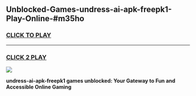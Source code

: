 
## Unblocked-Games-undress-ai-apk-freepk1-Play-Online-#m35ho
<h3>
<a href="https://premium.freeplayer.one?title=undress-ai-apk-freepk1&ref=27F">CLICK TO PLAY</a></h3>
<hr>

<h3>
<a href="https://premium.freeplayer.one?title=undress-ai-apk-freepk1&ref=27F">CLICK 2 PLAY</a>
  
</h3>

<a href="https://premium.freeplayer.one?title=undress-ai-apk-freepk1&ref=27F"><img src="https://clearcache.store/games.png"></a>


**undress-ai-apk-freepk1 games unblocked: Your Gateway to Fun and Accessible Online Gaming**
